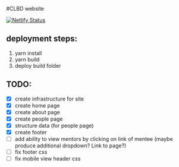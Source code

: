 #CLBD website

[![Netlify Status](https://api.netlify.com/api/v1/badges/0ab31ad8-3dbd-4498-ab16-735112a570d5/deploy-status)](https://app.netlify.com/sites/clbd/deploys)

## deployment steps:
1. yarn install
2. yarn build
3. deploy build folder

## TODO:

- [x] create infrastructure for site
- [x] create home page
- [x] create about page
- [x] create people page
- [x] structure data (for people page)
- [x] create footer
- [ ] add ability to view mentors by clicking on link of mentee (maybe produce additional dropdown?  Link to page?)
- [ ] fix footer css
- [ ] fix mobile view header css
